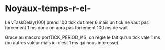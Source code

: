 # Noyaux-temps-r-el-

Le vTaskDelay(100) prend 100 tick du timer 6 mais un tick ne vaut pas forcement 1 ms donc on aura pas forcement 100 ms de wait 

Grace au maccro portTICK_PERIOD_MS, on règle le fait qu'un tick vale 1 ms (ou autres valeur mais ici c'est 1 ms qui nous interesse) 
